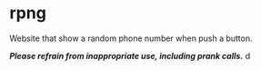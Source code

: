 # rpng
Website that show a random phone number when push a button.

***Please refrain from inappropriate use, including prank calls.***
d
